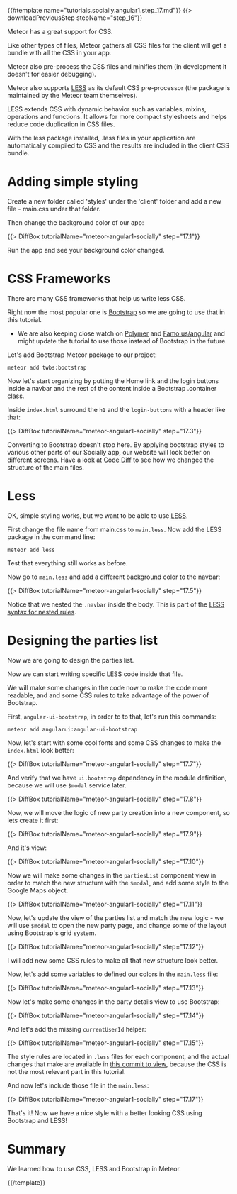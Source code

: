 {{#template name="tutorials.socially.angular1.step_17.md"}}
{{> downloadPreviousStep stepName="step_16"}}

Meteor has a great support for CSS.

Like other types of files, Meteor gathers all CSS files for the client will get a bundle with all the CSS in your app.

Meteor also pre-process the CSS files and minifies them (in development it doesn't for easier debugging).

Meteor also supports [LESS](http://lesscss.org/) as its default CSS pre-processor (the package is maintained by the Meteor team themselves).

LESS extends CSS with dynamic behavior such as variables, mixins, operations and functions. It allows for more compact stylesheets and helps reduce code duplication in CSS files.

With the less package installed, .less files in your application are automatically compiled to CSS and the results are included in the client CSS bundle.

# Adding simple styling

Create a new folder called 'styles' under the 'client' folder and add a new file - main.css under that folder.

Then change the background color of our app:

{{> DiffBox tutorialName="meteor-angular1-socially" step="17.1"}}

Run the app and see your background color changed.

# CSS Frameworks

There are many CSS frameworks that help us write less CSS.

Right now the most popular one is [Bootstrap](http://getbootstrap.com/) so we are going to use that in this tutorial.

* We are also keeping close watch on [Polymer](https://www.polymer-project.org/) and [Famo.us/angular](http://famo.us/integrations/angular) and might  update the tutorial to use those instead of Bootstrap in the future.

Let's add Bootstrap Meteor package to our project:

    meteor add twbs:bootstrap


Now let's start organizing by putting the Home link and the login buttons inside a navbar and the rest of the content inside a Bootstrap .container class.

Inside `index.html` surround the `h1` and the `login-buttons` with a header like that:

{{> DiffBox tutorialName="meteor-angular1-socially" step="17.3"}}

Converting to Bootstrap doesn't stop here. By applying bootstrap styles to various other parts of our Socially app, our website will look better on different screens. Have a look at [Code Diff](https://github.com/Urigo/meteor-angular-socially/compare/step_16...step_17) to see how we changed the structure of the main files.

# Less

OK, simple styling works, but we want to be able to use [LESS](http://lesscss.org/).

First change the file name from main.css to `main.less`.  Now add the LESS package in the command line:

    meteor add less

Test that everything still works as before.

Now go to `main.less` and add a different background color to the navbar:

{{> DiffBox tutorialName="meteor-angular1-socially" step="17.5"}}


Notice that we nested the `.navbar` inside the body. This is part of the [LESS syntax for nested rules](http://lesscss.org/features/#features-overview-feature-nested-rules).

# Designing the parties list

Now we are going to design the parties list.

Now we can start writing specific LESS code inside that file.

We will make some changes in the code now to make the code more readable, and and some CSS rules to take advantage of the power of Bootstrap.

First, `angular-ui-bootstrap`, in order to to that, let's run this commands:

    meteor add angularui:angular-ui-bootstrap

Now, let's start with some cool fonts and some CSS changes to make the `index.html` look better:

{{> DiffBox tutorialName="meteor-angular1-socially" step="17.7"}}

And verify that we have `ui.bootstrap` dependency in the module definition, because we will use `$modal` service later.

{{> DiffBox tutorialName="meteor-angular1-socially" step="17.8"}}

Now, we will move the logic of new party creation into a new component, so lets create it first:

{{> DiffBox tutorialName="meteor-angular1-socially" step="17.9"}}

And it's view:

{{> DiffBox tutorialName="meteor-angular1-socially" step="17.10"}}

Now we will make some changes in the `partiesList` component view in order to match the new structure with the `$modal`, and add some style to the Google Maps object.

{{> DiffBox tutorialName="meteor-angular1-socially" step="17.11"}}

Now, let's update the view of the parties list and match the new logic - we will use `$modal` to open the new party page, and change some of the layout using Bootstrap's grid system.

{{> DiffBox tutorialName="meteor-angular1-socially" step="17.12"}}

I will add new some CSS rules to make all that new structure look better.

Now, let's add some variables to defined our colors in the `main.less` file:

{{> DiffBox tutorialName="meteor-angular1-socially" step="17.13"}}

Now let's make some changes in the party details view to use Bootstrap:

{{> DiffBox tutorialName="meteor-angular1-socially" step="17.14"}}

And let's add the missing `currentUserId` helper:

{{> DiffBox tutorialName="meteor-angular1-socially" step="17.15"}}

The style rules are located in `.less` files for each component, and the actual changes that make are available in [this commit to view](https://github.com/Urigo/meteor-angular-socially/commit/a261d7f1126cdde64194dc2fdcc7946940c9a56d), because the CSS is not the most relevant part in this tutorial.

And now let's include those file in the `main.less`:

{{> DiffBox tutorialName="meteor-angular1-socially" step="17.17"}}

That's it! Now we have a nice style with a better looking CSS using Bootstrap and LESS!

# Summary

We learned how to use CSS, LESS and Bootstrap in Meteor.

{{/template}}